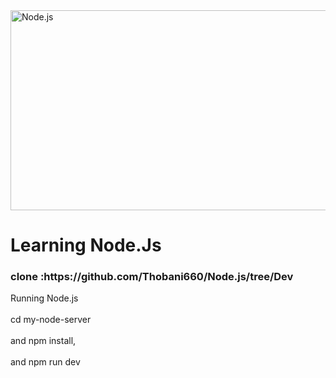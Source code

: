 <img src="https://socialify.git.ci/Thobani660/Node.js/image?language=1&owner=1&name=1&stargazers=1&theme=Light" alt="Node.js" width="640" height="320" />
<h1>Learning Node.Js</h1>
<h3> clone :https://github.com/Thobani660/Node.js/tree/Dev</h3>
<p >Running Node.js <br></br>
cd my-node-server  <br></br>and  npm install,  <br></br>and  npm run dev
</p>
